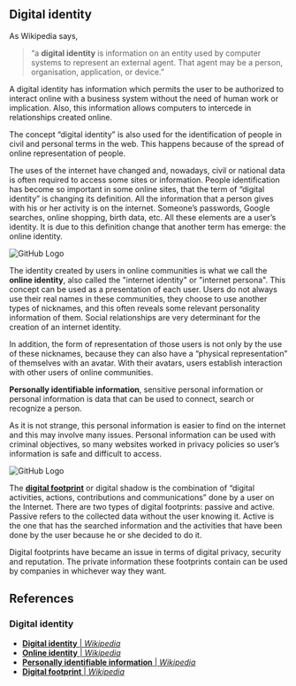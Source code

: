 ## Digital identity ##

As Wikipedia says, 

> “a **digital identity** is information on an entity used by computer systems to represent an external agent. That agent may be a person, organisation, application, or device.”

A digital identity has information which permits the user to be authorized to interact online with a business system without the need of human work or implication. Also, this information allows computers to intercede in relationships created online.

The concept “digital identity” is also used for the identification of people in civil and personal terms in the web. This happens because of the spread of online representation of people.

The uses of the internet have changed and, nowadays, civil or national data is often required to access some sites or information. People identification has become so important in some online sites, that the term of “digital identity” is changing its definition. All the information that a person gives with his or her activity is on the internet. Someone’s passwords, Google searches, online shopping, birth data, etc. All these elements are a user’s identity. It is due to this definition change that another term has emerge: the online identity.

![GitHub Logo](https://encrypted-tbn0.gstatic.com/images?q=tbn:ANd9GcTmi9XelepRwIF37wt3MxgVTV0uMziJdFdEedMss6k-Xj52CY_YCA)

The identity created by users in online communities is what we call the **online identity**, also called  the "internet identity" or "internet persona". This concept can be used as a presentation of each user. Users do not always use their real names in these communities, they choose to use another types of nicknames, and this often reveals some relevant personality information of them. Social relationships are very determinant for the creation of an internet identity.

In addition, the form of representation of those users is not only by the use of these nicknames, because they can also have  a “physical representation” of themselves with an avatar. With their avatars, users establish interaction with other users of online communities.


**Personally identifiable information**, sensitive personal information or personal information is data that can be used to connect, search or recognize a person.

As it is not strange, this personal information is easier to find on the internet and this may involve many issues. Personal information can be used with criminal objectives, so many websites worked in privacy policies so user’s information is safe and difficult to access. 

![GitHub Logo](https://cdn-images-1.medium.com/max/1600/1*MXKu3-9szJkM5ciBrfjCoQ.jpeg)

The [**digital footprint**](https://en.wikipedia.org/wiki/Digital_footprint) or digital shadow is the combination of “digital activities, actions, contributions and communications” done by a user on the Internet.
There are two types of digital footprints: passive and active. 
Passive refers to the collected data without the user knowing it. 
Active is the one that has the searched information and the activities that have been done by the user because he or she decided to do it.

Digital footprints have became an issue in terms of digital privacy, security and reputation. The private information these footprints contain can be used by companies in whichever way they want.


## References ##
### Digital identity ###

- [**Digital identity** | *Wikipedia*](https://en.wikipedia.org/wiki/Digital_identity)
- [**Online identity** | *Wikipedia*](https://en.wikipedia.org/wiki/Online_identity)
- [**Personally identifiable information** | *Wikipedia*](https://en.wikipedia.org/wiki/Personally_identifiable_information)
- [**Digital footprint** | *Wikipedia*](https://en.wikipedia.org/wiki/Digital_footprint)

